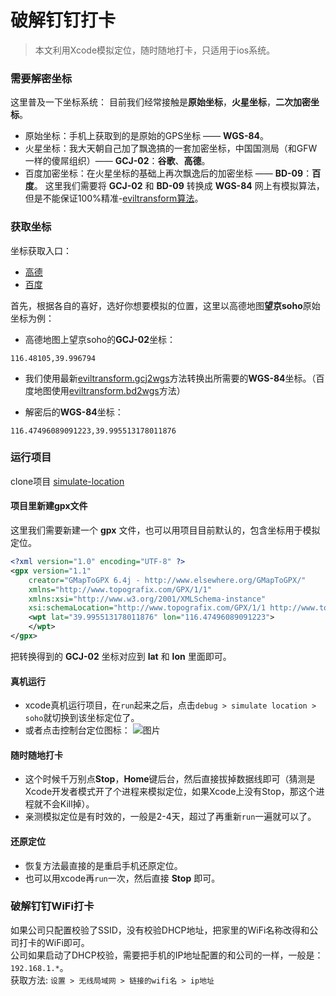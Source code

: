 # 破解钉钉打卡

> 本文利用Xcode模拟定位，随时随地打卡，只适用于ios系统。

### 需要解密坐标

这里普及一下坐标系统：
目前我们经常接触是**原始坐标**，**火星坐标**，**二次加密坐标**。
+ 原始坐标：手机上获取到的是原始的GPS坐标 —— **WGS-84**。
+ 火星坐标：我大天朝自己加了飘逸搞的一套加密坐标，中国国测局（和GFW一样的傻屌组织）—— **GCJ-02**：**谷歌**、**高德**。
+ 百度加密坐标：在火星坐标的基础上再次飘逸后的加密坐标 —— **BD-09**：**百度**。
这里我们需要将 **GCJ-02** 和 **BD-09** 转换成 **WGS-84**
网上有模拟算法，但是不能保证100%精准-[eviltransform算法](https://github.com/googollee/eviltransform.git)。

### 获取坐标

坐标获取入口：
+ [高德](http://lbs.amap.com/console/show/picker)
+ [百度](http://api.map.baidu.com/lbsapi/getpoint/index.html)

首先，根据各自的喜好，选好你想要模拟的位置，这里以高德地图**望京soho**原始坐标为例：

+ 高德地图上望京soho的**GCJ-02**坐标：
```
116.48105,39.996794
```

+ 我们使用最新[eviltransform.gcj2wgs](https://github.com/googollee/eviltransform/tree/master/javascript#gcjtowgsgcj2wgs)方法转换出所需要的**WGS-84**坐标。（百度地图使用[eviltransform.bd2wgs](https://github.com/googollee/eviltransform/tree/master/javascript#%E7%99%BE%E5%BA%A6bd-09)方法）

+ 解密后的**WGS-84**坐标：
```
116.47496089091223,39.995513178011876
```


### 运行项目
clone项目 [simulate-location](https://github.com/div-wang/simulate-location)

#### 项目里新建gpx文件
这里我们需要新建一个 **gpx** 文件，也可以用项目目前默认的，包含坐标用于模拟定位。
```xml
<?xml version="1.0" encoding="UTF-8" ?>
<gpx version="1.1"
    creator="GMapToGPX 6.4j - http://www.elsewhere.org/GMapToGPX/"
    xmlns="http://www.topografix.com/GPX/1/1"
    xmlns:xsi="http://www.w3.org/2001/XMLSchema-instance"
    xsi:schemaLocation="http://www.topografix.com/GPX/1/1 http://www.topografix.com/GPX/1/1/gpx.xsd">
    <wpt lat="39.995513178011876" lon="116.47496089091223">
    </wpt>
</gpx>
```
把转换得到的 **GCJ-02** 坐标对应到 **lat** 和 **lon** 里面即可。

#### 真机运行
+ xcode真机运行项目，在`run`起来之后，点击`debug > simulate location > soho`就切换到该坐标定位了。
+ 或者点击控制台定位图标：
![图片](//raw.githubusercontent.com/div-wang/simulate-location/master/png/001.jpg)


#### 随时随地打卡
+ 这个时候千万别点**Stop**，**Home**键后台，然后直接拔掉数据线即可（猜测是Xcode开发者模式开了个进程来模拟定位，如果Xcode上没有Stop，那这个进程就不会Kill掉）。
+ 亲测模拟定位是有时效的，一般是2-4天，超过了再重新`run`一遍就可以了。

#### 还原定位
+ 恢复方法最直接的是重启手机还原定位。
+ 也可以用xcode再`run`一次，然后直接 **Stop** 即可。

### 破解钉钉WiFi打卡
如果公司只配置校验了SSID，没有校验DHCP地址，把家里的WiFi名称改得和公司打卡的WiFi即可。  
公司如果启动了DHCP校验，需要把手机的IP地址配置的和公司的一样，一般是： `192.168.1.*`。  
获取方法: `设置 > 无线局域网 > 链接的wifi名 > ip地址`
